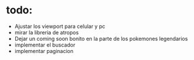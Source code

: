 # todo:

- Ajustar los viewport para celular y pc
- mirar la libreria de atropos
- Dejar un coming soon bonito en la parte de los pokemones legendarios
- implementar el buscador
- implementar paginacion
